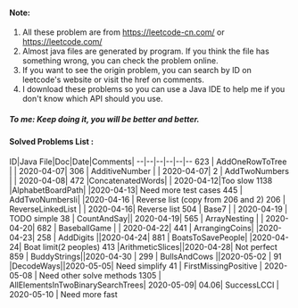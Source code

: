 #### Note:
1. All these problem are from https://leetcode-cn.com/ or https://leetcode.com/
2. Almost java files are generated by program. If you think the file has something wrong, you can check the problem online.
3. If you want to see the origin problem, you can search by ID on leetcode's website or visit the href on comments.
4. I download these problems so you can use a Java IDE to help me if you don't know which API should you use. 


##### To me: Keep doing it, you will be better and better.

#### Solved Problems List :
ID|Java File|Doc|Date|Comments|
--|--|--|--|--|--
623 | AddOneRowToTree | []() | 2020-04-07|
306 | AdditiveNumber | []() | 2020-04-07|
2 | AddTwoNumbers | []() | 2020-04-08|
472 |ConcatenatedWords| []() | 2020-04-12|Too slow
1138 |AlphabetBoardPath|[]() |2020-04-13| Need more test cases
445 | AddTwoNumbersIi| []() |2020-04-16 | Reverse list (copy from 206 and 2)
206 | ReverseLinkedList |[]() | 2020-04-16| Reverse list 
504 | Base7 |[]() | 2020-04-19 | TODO simple
38 | CountAndSay|[]()| 2020-04-19| 
565 | ArrayNesting | []() | 2020-04-20|
682 | BaseballGame |[]() | 2020-04-22|
441 | ArrangingCoins|[]() |2020-04-23|
258 | AddDigits |[]()|2020-04-24|
881 | BoatsToSavePeople| []()|2020-04-24| Boat limit(2 peoples)
413 |ArithmeticSlices|[]()|2020-04-28| Not perfect
859 | BuddyStrings|[]()|2020-04-30 |
299 | BullsAndCows |[]()|2020-05-02 |
91  |DecodeWays|[]()|2020-05-05| Need simplify
41 | FirstMissingPositive | 2020-05-08 | Need other solve methods
1305 | AllElementsInTwoBinarySearchTrees| 2020-05-09|
04.06| SuccessLCCI | 2020-05-10 | Need more fast